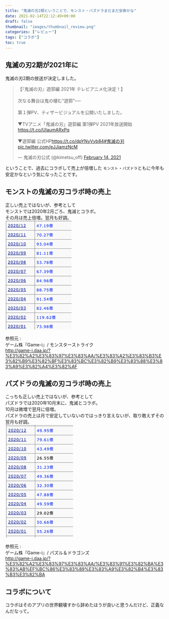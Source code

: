 ```yaml
---
title: "鬼滅の刃2期ということで、モンスト・パズドラまだまだ安泰かな"
date: 2021-02-14T22:12:49+09:00
draft: false
thumbnail: "images/thumbnail_review.png"
categories: ["レビュー"]
tags: ["コラボ"]
toc: true
---
```

## 鬼滅の刃2期が2021年に
鬼滅の刃2期の放送が決定しました。  
  

<blockquote class="twitter-tweet"><p lang="ja" dir="ltr">【『鬼滅の刃』遊郭編 2021年 テレビアニメ化決定！】<br><br>次なる舞台は鬼の棲む“遊郭”──<br><br>第１弾PV、ティザービジュアルを公開いたしました。<br><br>▼TVアニメ「鬼滅の刃」遊郭編 第1弾PV 2021年放送開始<a href="https://t.co/UlaumARxPq">https://t.co/UlaumARxPq</a><br><br>▼遊郭編 公式HP<a href="https://t.co/dpYNyVyb84">https://t.co/dpYNyVyb84</a><a href="https://twitter.com/hashtag/%E9%AC%BC%E6%BB%85%E3%81%AE%E5%88%83?src=hash&amp;ref_src=twsrc%5Etfw">#鬼滅の刃</a> <a href="https://t.co/eJJiamzNcM">pic.twitter.com/eJJiamzNcM</a></p>&mdash; 鬼滅の刃公式 (@kimetsu_off) <a href="https://twitter.com/kimetsu_off/status/1360930774501838849?ref_src=twsrc%5Etfw">February 14, 2021</a></blockquote> <script async src="https://platform.twitter.com/widgets.js" charset="utf-8"></script>
  


ということで、過去にコラボして売上が倍増した
`モンスト`・`パズドラ`ともに今年も安定かなという気になったことです。  
  
## モンストの鬼滅の刃コラボ時の売上
正しい売上ではないが、参考として  
モンストでは2020年2月ごろ、鬼滅とコラボ。  
その月は売上倍増。翌月も好調。  
![](2021-02-14-22-18-11.png)  
  

参照元 :   
ゲーム株『Game-i』/ モンスターストライク  
http://game-i.daa.jp/?%E3%82%A2%E3%83%97%E3%83%AA/%E3%83%A2%E3%83%B3%E3%82%B9%E3%82%BF%E3%83%BC%E3%82%B9%E3%83%88%E3%83%A9%E3%82%A4%E3%82%AF  
  
  
## パズドラの鬼滅の刃コラボ時の売上  
こっちも正しい売上ではないが、参考として  
パズドラでは2020年10月末に、鬼滅とコラボ。  
10月は微増で翌月に倍増。  
パズドラの売上は月で安定していないのではっきり言えないが、取り敢えずその翌月も好調。  
![](2021-02-14-22-27-39.png)  
  

参照元 :   
ゲーム株『Game-i』/ パズル＆ドラゴンズ  
http://game-i.daa.jp/?%E3%82%A2%E3%83%97%E3%83%AA/%E3%83%91%E3%82%BA%E3%83%AB%EF%BC%86%E3%83%89%E3%83%A9%E3%82%B4%E3%83%B3%E3%82%BA  
  

## コラボについて
コラボはそのアプリの世界観壊すから辞めたほうが良いと思うんだけど、正義なんだなって。  
